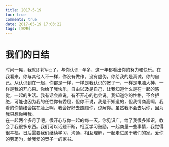 ```yaml
---
title: 2017-5-19
toc: true
comments: true
date: 2017-05-19 17:03:22
tags: [家书]
---
```


# 我们的日结

时间一晃，我就即将`毕业`了，与你认识`一年`多，这一年都看出你的努力和快乐。在我看来，你与其他人不一样，你没有做作，没有虚伪，你给我的是真诚，你的自己。从认识到在一起，你都是一样，一样是我认识的贺子一，一样是电脑大神，一样是我的开心果。你给了我快乐，自由以及是自己，让我知道什么是在一起的感觉，一起的生活。我有话会直说，有不开心的也会说。我知道你的性格，不会拒绝，可能也因为我的任性你有委屈，但你不说，我是不知道的，但我情商高啊，我看的你情绪会摆在脸上啊，我会好好去照顾你，谅解你。虽然我不会去哄你，因为我只想你哄我。
<br>
   在一起两个多月了吧，很开心与你一起的每一天。你见识广，给了我很多知识，教会了我很多东西。我们可以话题不断，相互学习鼓励，一起商量一些事情，我觉得很幸福。日后需要我们继续学习，沟通，相互理解，一起走进属于我们的家。爱你的劳筠昀，给我爱的贺子一的家书。
   
   